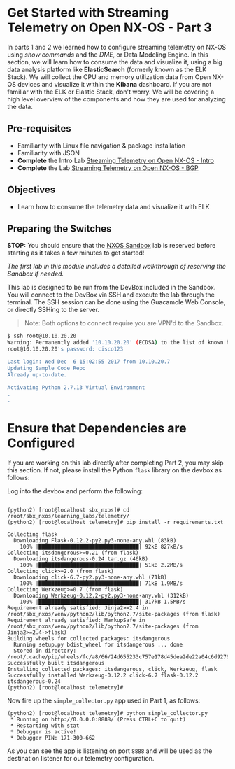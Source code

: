 # Get Started with Streaming Telemetry on Open NX-OS - Part 3

In parts 1 and 2 we learned how to configure streaming telemetry on NX-OS using _show commands_ and the _DME_, or Data Modeling Engine. In this section, we will learn how to consume the data and visualize it, using a big data analysis platform like **ElasticSearch** (formerly known as the ELK Stack). We will collect the CPU and memory utilization data from Open NX-OS devices and visualize it within the **Kibana** dashboard.
If you are not familiar with the ELK or Elastic Stack, don't worry. We will be covering a high level overview of the components and how they are used for analyzing the data.

## Pre-requisites

- Familiarity with Linux file navigation & package installation
- Familiarity with JSON
- **Complete** the Intro Lab [Streaming Telemetry on Open NX-OS - Intro](https://learninglabs.cisco.com/modules/telemetry_nxos/nxos_telemetry_part1/step/1)
- **Complete** the Lab [Streaming Telemetry on Open NX-OS - BGP](https://learninglabs.cisco.com/modules/telemetry_nxos/nxos_telemetry_part2/step/1)

## Objectives

- Learn how to consume the telemetry data and visualize it with ELK

## Preparing the Switches

**STOP:** You should ensure that the [NXOS Sandbox](https://devnetsandbox.cisco.com/RM/Diagram/Index/1e9b57ff-9e64-4c68-93e5-f0f0a8c6f22c?diagramType=Topology) lab is reserved before starting as it takes a few minutes to get started!

*The first lab in this module includes a detailed walkthrough of reserving the Sandbox if needed.*  

This lab is designed to be run from the DevBox included in the Sandbox.  You will connect to the DevBox via SSH and execute the lab through the terminal.  The SSH session can be done using the Guacamole Web Console, or directly SSHing to the server.  

> Note: Both options to connect require you are VPN'd to the Sandbox.

```bash
$ ssh root@10.10.20.20
Warning: Permanently added '10.10.20.20' (ECDSA) to the list of known hosts.
root@10.10.20.20's password: cisco123

Last login: Wed Dec  6 15:02:55 2017 from 10.10.20.7
Updating Sample Code Repo
Already up-to-date.

Activating Python 2.7.13 Virtual Environment
.
.
```


# Ensure that Dependencies are Configured

If you are working on this lab directly after completing Part 2, you may skip this section. If not, please install the Python `flask` library on the devbox as follows:

Log into the devbox and perform the following:

```shell

(python2) [root@localhost sbx_nxos]# cd /root/sbx_nxos/learning_labs/telemetry/
(python2) [root@localhost telemetry]# pip install -r requirements.txt

Collecting flask
  Downloading Flask-0.12.2-py2.py3-none-any.whl (83kB)
    100% |████████████████████████████████| 92kB 827kB/s
Collecting itsdangerous>=0.21 (from flask)
  Downloading itsdangerous-0.24.tar.gz (46kB)
    100% |████████████████████████████████| 51kB 2.2MB/s
Collecting click>=2.0 (from flask)
  Downloading click-6.7-py2.py3-none-any.whl (71kB)
    100% |████████████████████████████████| 71kB 1.9MB/s
Collecting Werkzeug>=0.7 (from flask)
  Downloading Werkzeug-0.12.2-py2.py3-none-any.whl (312kB)
    100% |████████████████████████████████| 317kB 1.5MB/s
Requirement already satisfied: Jinja2>=2.4 in /root/sbx_nxos/venv/python2/lib/python2.7/site-packages (from flask)
Requirement already satisfied: MarkupSafe in /root/sbx_nxos/venv/python2/lib/python2.7/site-packages (from Jinja2>=2.4->flask)
Building wheels for collected packages: itsdangerous
  Running setup.py bdist_wheel for itsdangerous ... done
  Stored in directory: /root/.cache/pip/wheels/fc/a8/66/24d655233c757e178d45dea2de22a04c6d92766abfb741129a
Successfully built itsdangerous
Installing collected packages: itsdangerous, click, Werkzeug, flask
Successfully installed Werkzeug-0.12.2 click-6.7 flask-0.12.2 itsdangerous-0.24
(python2) [root@localhost telemetry]#
```

Now fire up the `simple_collector.py` app used in Part 1, as follows:

``` shell
(python2) [root@localhost telemetry]# python simple_collector.py
 * Running on http://0.0.0.0:8888/ (Press CTRL+C to quit)
 * Restarting with stat
 * Debugger is active!
 * Debugger PIN: 171-300-662

```
As you can see the app is listening on port `8888` and will be used as the destination listener for our telemetry configuration.
